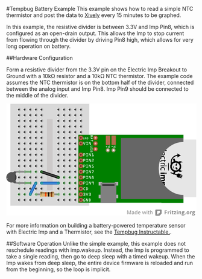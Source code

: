 #Tempbug Battery Example
This example shows how to read a simple NTC thermistor and post the data to [Xively](https://xively.com/) every 15 minutes to be graphed. 

In this example, the resistive divider is between 3.3V and Imp Pin8, which is configured as an open-drain output. This allows the Imp to stop current from flowing through the divider by driving Pin8 high, which allows for very long operation on battery. 

##Hardware Configuration

Form a resistive divider from the 3.3V pin on the Electric Imp Breakout to Ground with a 10kΩ resistor and a 10kΩ NTC thermistor. The example code assumes the NTC thermistor is on the bottom half of the divider, connected between the analog input and Imp Pin8. Imp Pin9 should be connected to the middle of the divider.

<img class="img-rounded" src="tempbug-battery_bb.png" width="600">

For more information on building a battery-powered temperature sensor with Electric Imp and a Thermistor, see the [Tempbug Instructable.](http://www.instructables.com/id/TempBug-internet-connected-thermometer/).


##Software Operation
Unlike the simple example, this example does not reschedule readings with imp.wakeup. Instead, the Imp is programmed to take a single reading, then go to deep sleep with a timed wakeup. When the Imp wakes from deep sleep, the entire device firmware is reloaded and run from the beginning, so the loop is implicit. 
